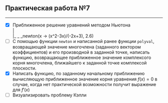 ## Практическая работа №7
___

- [x] Приближенное решение уравнений методом Ньютона  
      |  
      |_ _  _newton(x -> (x^2-3x)/(-2x+3), 2.6)
- [ ] С помощью функции `newton` и написанной ранее функции `polyval`, возвращающей значение многочлена (заданного вектором коэффициентов) и его производной в заданной точке, написать функцию, возвращающее приближенное значение комплексого корня многочлена, ближайшего к заданной точке комплексой плоскости.
- [x] Написать функцию, по заданному начальному приближению вычисляющую приближенное значение корня уравнения $f(x)=0$ в случае, когда нет практической возможности получит выражение для $f'(x)$
- [ ] Визуализировать проблему Кэлли
